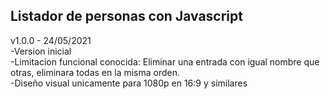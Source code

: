 ## Listador de personas con Javascript  
  
v1.0.0 - 24/05/2021  
-Version inicial  
-Limitacion funcional conocida: Eliminar una entrada con igual nombre que otras, eliminara todas en la misma orden.  
-Diseño visual unicamente para 1080p en 16:9 y similares